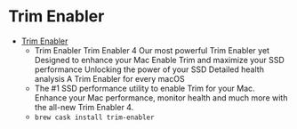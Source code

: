 # Trim Enabler
- [Trim Enabler](https://cindori.org/trimenabler/)
  -  Trim Enabler Trim Enabler 4 Our most powerful Trim Enabler yet Designed to enhance your Mac Enable Trim and maximize your SSD performance Unlocking the power of your SSD Detailed health analysis A Trim Enabler for every macOS
  - The #1 SSD performance utility to enable Trim for your Mac. Enhance your Mac performance, monitor health and much more with the all-new Trim Enabler 4.
  - `brew cask install trim-enabler`
